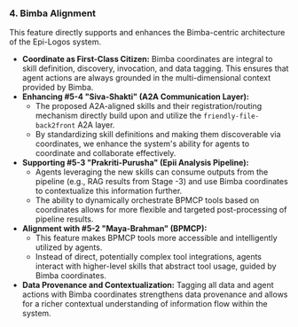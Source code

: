 ### 4. Bimba Alignment

This feature directly supports and enhances the Bimba-centric architecture of the Epi-Logos system.

*   **Coordinate as First-Class Citizen:** Bimba coordinates are integral to skill definition, discovery, invocation, and data tagging. This ensures that agent actions are always grounded in the multi-dimensional context provided by Bimba.
*   **Enhancing #5-4 "Siva-Shakti" (A2A Communication Layer):**
    *   The proposed A2A-aligned skills and their registration/routing mechanism directly build upon and utilize the `friendly-file-back2front` A2A layer.
    *   By standardizing skill definitions and making them discoverable via coordinates, we enhance the system's ability for agents to coordinate and collaborate effectively.
*   **Supporting #5-3 "Prakriti-Purusha" (Epii Analysis Pipeline):**
    *   Agents leveraging the new skills can consume outputs from the pipeline (e.g., RAG results from Stage -3) and use Bimba coordinates to contextualize this information further.
    *   The ability to dynamically orchestrate BPMCP tools based on coordinates allows for more flexible and targeted post-processing of pipeline results.
*   **Alignment with #5-2 "Maya-Brahman" (BPMCP):**
    *   This feature makes BPMCP tools more accessible and intelligently utilized by agents.
    *   Instead of direct, potentially complex tool integrations, agents interact with higher-level skills that abstract tool usage, guided by Bimba coordinates.
*   **Data Provenance and Contextualization:** Tagging all data and agent actions with Bimba coordinates strengthens data provenance and allows for a richer contextual understanding of information flow within the system.